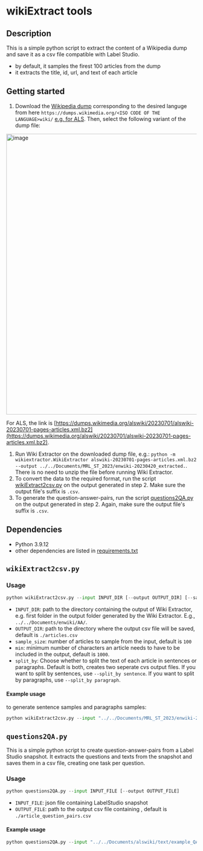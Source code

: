 # wikiExtract tools

## Description

This is a simple python script to extract the content of a Wikipedia dump and save it as a csv file compatible with Label Studio.

- by default, it samples the firest 100 articles from the dump
- it extracts the title, id, url, and text of each article

## Getting started

1. Download the [Wikipedia dump](https://dumps.wikimedia.org/) corresponding to the desired languge from here ``https://dumps.wikimedia.org/<ISO CODE OF THE LANGUAGE>wiki/`` [e.g. for ALS](https://dumps.wikimedia.org/alswiki/). Then, select the following variant of the dump file:
<img width="743" alt="image" src="https://github.com/Fenerator/wikiExtract2csv/assets/33670163/01e9561d-0860-46c4-9b7e-6bdd07914b9e">

For ALS, the link is [https://dumps.wikimedia.org/alswiki/20230701/alswiki-20230701-pages-articles.xml.bz2](https://dumps.wikimedia.org/alswiki/20230701/alswiki-20230701-pages-articles.xml.bz2).

1. Run Wiki Extractor on the downloaded dump file, e.g.: `python -m wikiextractor.WikiExtractor alswiki-20230701-pages-articles.xml.bz2 --output ../../Documents/MRL_ST_2023/enwiki-20230420_extracted.`. There is no need to unzip the file before running Wiki Extractor.
2. To convert the data to the required format, run the script [wikiExtract2csv.py](wikiExtract2csv.py) on the output generated in step 2. Make sure the output file's suffix is `.csv`.
3. To generate the question-answer-pairs, run the script [questions2QA.py](questions2QA.py) on the output generated in step 2. Again, make sure the output file's suffix is `.csv`.

## Dependencies

- Python 3.9.12
- other dependencies are listed in [requirements.txt](requirements.txt)

## ``wikiExtract2csv.py``

### Usage

```python
python wikiExtract2csv.py --input INPUT_DIR [--output OUTPUT_DIR] [--sample_size SAMPLE_SIZE] [--min MIN_LENGTH] --split
```

- `INPUT_DIR`: path to the directory containing the output of Wiki Extractor, e.g. first folder in the output folder generated by the Wiki Extractor. E.g., `../../Documents/enwiki/AA/`.
- `OUTPUT_DIR`: path to the directory where the output csv file will be saved, default is `./articles.csv`
- `sample_size`: number of articles to sample from the input, default is `100`
- `min`: minimum number of characters an article needs to have to be included in the output, default is `1000`.
- `split_by`: Choose whether to split the text of each article in sentences or paragraphs. Default is both, creates two seperate cvs output files. If you want to split by sentences, use `--split_by sentence`. If you want to split by paragraphs, use `--split_by paragraph`.

#### Example usage

to generate sentence samples and paragraphs samples:

```python
python wikiExtract2csv.py --input "../../Documents/MRL_ST_2023/enwiki-20230420_extracted/AA/" --output "../../Documents/MRL_ST_2023/enwiki/" --sample_size 100 --min 1000
```

## ``questions2QA.py``

This is a simple python script to create question-answer-pairs from a Label Studio snapshot. It extracts the questions and texts from the snapshot and saves them in a csv file, creating one task per question.

### Usage

```python
python questions2QA.py --input INPUT_FILE [--output OUTPUT_FILE]
```

- `INPUT_FILE`: json file containing LabelStudio snapshot
- `OUTPUT_FILE`: path to the output csv file containing , default is `./article_question_pairs.csv`

#### Example usage

```python
python questions2QA.py --input "../../Documents/alswiki/text/example_QA_export.json" --output "../../Documents/alswiki/article_question_pairs.csv"
```
